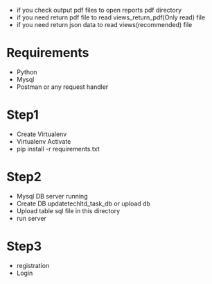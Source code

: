 - if you check output pdf files to open reports pdf directory
- if you need return pdf file to read views_return_pdf(Only read) file
- if you need return json data to read views(recommended) file

# Requirements

- Python
- Mysql
- Postman or any request handler

# Step1

- Create Virtualenv
- Virtualenv Activate
- pip install -r requirements.txt

# Step2

- Mysql DB server running
- Create DB updatetechltd_task_db or upload db
- Upload table sql file in this directory
- run server

# Step3

- registration
- Login
